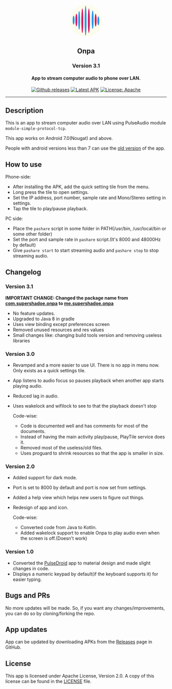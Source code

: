 <p align="center"><img src="assets/onpa.png" width="100" style="border-radius:50%"/></p>
<h2 align="center"><b>Onpa</b></h2>
<h3 align="center"><b>Version 3.1</b></h3>
<h4 align="center">App to stream computer audio to phone over LAN.</h4>

<p align="center">
<a href="https://github.com/supershadoe/Onpa/releases"><img src="https://img.shields.io/badge/Version-v3.1-gold" alt="Github releases" /></a>
<a href="https://github.com/supershadoe/Onpa/releases/download/v3.1/Onpa.apk"><img src="https://img.shields.io/badge/Latest%20APK-v3.1-brightgreen" alt="Latest APK" /></a>
<a href="http://apache.org/licenses/LICENSE-2.0"><img src="https://img.shields.io/badge/License-Apache%202.0-blue" alt="License: Apache" /></a>
</p>
<hr />

## Description
This is an app to stream computer audio over LAN using PulseAudio module `module-simple-protocol-tcp`.

This app works on Android 7.0(Nougat) and above.

People with android versions less than 7 can use the [old version](https://github.com/supershadoe/Onpa/releases/download/v2.0/Onpa.apk) of the app.

## How to use
Phone-side:
  - After installing the APK, add the quick setting tile from the menu.
  - Long press the tile to open settings.
  - Set the IP address, port number, sample rate and Mono/Stereo setting in settings.
  - Tap the tile to play/pause playback.

PC side:
  - Place the `pashare` script in some folder in PATH(/usr/bin, /usr/local/bin or some other folder)
  - Set the port and sample rate in `pashare` script.(It's 8000 and 48000Hz by default)
  - Give `pashare start` to start streaming audio and `pashare stop` to stop streaming audio.

## Changelog
### Version 3.1

**IMPORTANT CHANGE: Changed the package name from <u>com.supershadoe.onpa</u> to <u>me.supershadoe.onpa</u>**
- No feature updates.
- Upgraded to Java 8 in gradle
- Uses view binding except preferences screen
- Removed unused resources and res values
- Small changes like: changing build tools version and removing useless libraries

### Version 3.0

- Revamped and a more easier to use UI.
  There is no app in menu now. Only exists as a quick settings tile.
- App listens to audio focus so pauses playback when another app starts playing audio.
- Reduced lag in audio.
- Uses wakelock and wifilock to see to that the playback doesn't stop

  Code-wise:
  - Code is documented well and has comments for most of the documents.
  - Instead of having the main activity play/pause, PlayTile service does it.
  - Removed most of the useless/old files.
  - Uses proguard to shrink resources so that the app is smaller in size.

### Version 2.0
- Added support for dark mode.
- Port is set to 8000 by default and port is now set from settings.
- Added a help view which helps new users to figure out things.
- Redesign of app and icon.

  Code-wise:
  - Converted code from Java to Kotlin.
  - Added wakelock support to enable Onpa to play audio even when the screen is off.(Doesn't work)

### Version 1.0
- Converted the [PulseDroid](https://github.com/dront78/PulseDroid) app to material design and made slight changes in code.
- Displays a numeric keypad by default(if the keyboard supports it) for easier typing.

## Bugs and PRs
No more updates will be made.
So, if you want any changes/improvements, you can do so by cloning/forking the repo.

## App updates
App can be updated by downloading APKs from the [Releases](https://www.github.com/supershadoe/Onpa/releases) page in GitHub.

## License
This app is licensed under Apache License, Version 2.0.
A copy of this license can be found in the [LICENSE](https://raw.githubusercontent.com/supershadoe/Onpa/master/LICENSE) file.
